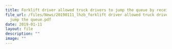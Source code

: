 ```yaml
---
title: Forklift driver allowed truck drivers to jump the queue by receiving bribes
file_url: /files/News/20190111_lhzb_forklift driver allowed truck drivers to
  jump the queue.pdf
date: 2019-01-11
layout: file
description: ""
image: ""
---
```

